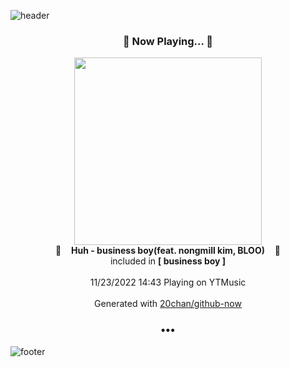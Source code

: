 ![header](https://capsule-render.vercel.app/api?type=wave&height=170&section=header&text=Hi.%20I'm%20SHIFT&fontColor=090707&fontAlignX=45&fontAlignY=65&fontSize=100)

<h3 align="center">🎵 Now Playing... 🎵</h3>
<p align="center">
  <a href="https://music.youtube.com/watch?v=1xxf3Y1pWtk">
    <img width="300" src="https://lh3.googleusercontent.com/nc7CrtYK5GwMZdjdzaP3dULnSjdg8_MMuavCQ_JnkUpuZr6gKTf-_zLUmjdKruvYqaX1aGq1J_YrfLSx">
  </a>
  <br>
  🎵&nbsp&nbsp&nbsp <b>Huh - business boy(feat. nongmill kim, BLOO)</b> &nbsp&nbsp&nbsp🎵
  <br>
  included in <b>[ business boy ]</b>
  
  <br />
  <br />
  11/23/2022 14:43 Playing on YTMusic
  <br />
  <br />
  Generated with <a href="https://github.com/20chan/github-now">20chan/github-now</a>
</p>

<h3 align="center">•••</h3>

![footer](https://capsule-render.vercel.app/api?type=wave&height=150&section=footer)
